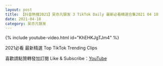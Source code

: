 ```yaml
---
layout: post
title: 【抖音熱搜2021】吴亦凡银发 3 TikTok Daily 最新必看精選合集2021 04 18
date: 2021-04-18
category: 吴亦凡银发
---
```


{% include youtube-video.html id="KhEHKJgTJm4" %}

2021必看 最新精選 Top TikTok Trending Clips

喜歡請點贊轉發加訂閱 Like & Subscribe：[YouTube](https://www.youtube.com/channel/UCAoR7VcanIPd04uEq_GIylA/videos)

